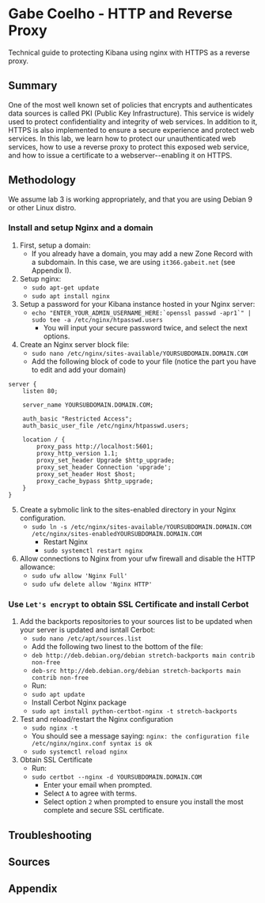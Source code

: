 # Gabe Coelho - HTTP and Reverse Proxy
Technical guide to protecting Kibana using nginx with HTTPS as a reverse proxy.

## Summary
One of the most well known set of policies that encrypts and authenticates data sources is called PKI (Public Key Infrastructure). 
This service is widely used to protect confidentiality and integrity of web services. In addition to it, HTTPS is also implemented to ensure a secure experience and protect web services. In this lab, we learn how to protect our unauthenticated web services, how to use a reverse proxy to protect this exposed web service, and how to issue a certificate to a webserver--enabling it on HTTPS.

## Methodology
We assume lab 3 is working appropriately, and that you are using Debian 9 or other Linux distro.
### Install and setup Nginx and a domain
1. First, setup a domain:
   - If you already have a domain, you may add a new Zone Record with a subdomain. In this case, we are using `it366.gabeit.net` 
   (see Appendix I).
2. Setup nginx:
   - `sudo apt-get update`
   - `sudo apt install nginx`
3. Setup a password for your Kibana instance hosted in your Nginx server:
   - ``echo "ENTER_YOUR_ADMIN_USERNAME_HERE:`openssl passwd -apr1`" | sudo tee -a /etc/nginx/htpasswd.users``
      - You will input your secure password twice, and select the next options.
4. Create an Nginx server block file:
   - `sudo nano /etc/nginx/sites-available/YOURSUBDOMAIN.DOMAIN.COM`
   - Add the following block of code to your file (notice the part you have to edit and add your domain)
```
server {
    listen 80;

    server_name YOURSUBDOMAIN.DOMAIN.COM;

    auth_basic "Restricted Access";
    auth_basic_user_file /etc/nginx/htpasswd.users;

    location / {
        proxy_pass http://localhost:5601;
        proxy_http_version 1.1;
        proxy_set_header Upgrade $http_upgrade;
        proxy_set_header Connection 'upgrade';
        proxy_set_header Host $host;
        proxy_cache_bypass $http_upgrade;
    }
}
```
5. Create a sybmolic link to the sites-enabled directory in your Nginx configuration.
   - `sudo ln -s /etc/nginx/sites-available/YOURSUBDOMAIN.DOMAIN.COM /etc/nginx/sites-enabledYOURSUBDOMAIN.DOMAIN.COM`
      - Restart Nginx
      - `sudo systemctl restart nginx`
6. Allow connections to Nginx from your ufw firewall and disable the HTTP allowance:
   - `sudo ufw allow 'Nginx Full'`
   - `sudo ufw delete allow 'Nginx HTTP'`
### Use `Let's encrypt` to obtain SSL Certificate and install Cerbot
1. Add the backports repositories to your sources list to be updated when your server is updated and isntall Cerbot:
   - `sudo nano /etc/apt/sources.list`
   - Add the following two linest to the bottom of the file:
   - `deb http://deb.debian.org/debian stretch-backports main contrib non-free`
   - `deb-src http://deb.debian.org/debian stretch-backports main contrib non-free`
   - Run:
   - `sudo apt update`
   - Install Cerbot Nginx package
   - `sudo apt install python-certbot-nginx -t stretch-backports`
2. Test and reload/restart the Nginx configuration
   - `sudo nginx -t`
   - You should see a message saying: `nginx: the configuration file /etc/nginx/nginx.conf syntax is ok`
   - `sudo systemctl reload nginx`
3. Obtain SSL Certificate
   - Run:
   - `sudo certbot --nginx -d YOURSUBDOMAIN.DOMAIN.COM`
      - Enter your email when prompted.
      - Select `A` to agree with terms.
      - Select option `2` when prompted to ensure you install the most complete and secure SSL certificate.
## Troubleshooting
## Sources 
## Appendix
